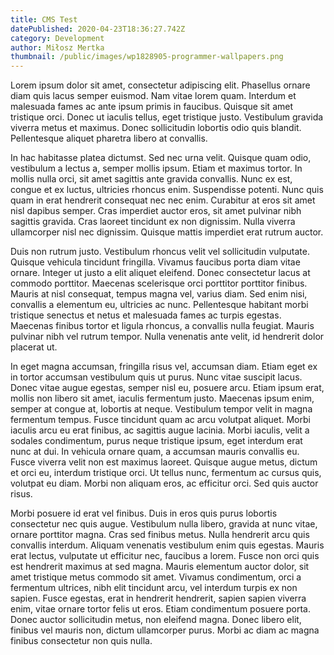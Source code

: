 ```yaml
---
title: CMS Test
datePublished: 2020-04-23T18:36:27.742Z
category: Development
author: Miłosz Mertka
thumbnail: /public/images/wp1828905-programmer-wallpapers.png
---
```


<!--StartFragment-->

Lorem ipsum dolor sit amet, consectetur adipiscing elit. Phasellus ornare diam quis lacus semper euismod. Nam vitae lorem quam. Interdum et malesuada fames ac ante ipsum primis in faucibus. Quisque sit amet tristique orci. Donec ut iaculis tellus, eget tristique justo. Vestibulum gravida viverra metus et maximus. Donec sollicitudin lobortis odio quis blandit. Pellentesque aliquet pharetra libero at convallis.

<!--EndFragment-->

In hac habitasse platea dictumst. Sed nec urna velit. Quisque quam odio, vestibulum a lectus a, semper mollis ipsum. Etiam et maximus tortor. In mollis nulla orci, sit amet sagittis ante gravida convallis. Nunc ex est, congue et ex luctus, ultricies rhoncus enim. Suspendisse potenti. Nunc quis quam in erat hendrerit consequat nec nec enim. Curabitur at eros sit amet nisl dapibus semper. Cras imperdiet auctor eros, sit amet pulvinar nibh sagittis gravida. Cras laoreet tincidunt ex non dignissim. Nulla viverra ullamcorper nisl nec dignissim. Quisque mattis imperdiet erat rutrum auctor.

Duis non rutrum justo. Vestibulum rhoncus velit vel sollicitudin vulputate. Quisque vehicula tincidunt fringilla. Vivamus faucibus porta diam vitae ornare. Integer ut justo a elit aliquet eleifend. Donec consectetur lacus at commodo porttitor. Maecenas scelerisque orci porttitor porttitor finibus. Mauris at nisl consequat, tempus magna vel, varius diam. Sed enim nisi, convallis a elementum eu, ultricies ac nunc. Pellentesque habitant morbi tristique senectus et netus et malesuada fames ac turpis egestas. Maecenas finibus tortor et ligula rhoncus, a convallis nulla feugiat. Mauris pulvinar nibh vel rutrum tempor. Nulla venenatis ante velit, id hendrerit dolor placerat ut.

In eget magna accumsan, fringilla risus vel, accumsan diam. Etiam eget ex in tortor accumsan vestibulum quis ut purus. Nunc vitae suscipit lacus. Donec vitae augue egestas, semper nisl eu, posuere arcu. Etiam ipsum erat, mollis non libero sit amet, iaculis fermentum justo. Maecenas ipsum enim, semper at congue at, lobortis at neque. Vestibulum tempor velit in magna fermentum tempus. Fusce tincidunt quam ac arcu volutpat aliquet. Morbi iaculis arcu eu erat finibus, ac sagittis augue lacinia. Morbi iaculis, velit a sodales condimentum, purus neque tristique ipsum, eget interdum erat nunc at dui. In vehicula ornare quam, a accumsan mauris convallis eu. Fusce viverra velit non est maximus laoreet. Quisque augue metus, dictum et orci eu, interdum tristique orci. Ut tellus nunc, fermentum ac cursus quis, volutpat eu diam. Morbi non aliquam eros, ac efficitur orci. Sed quis auctor risus.

Morbi posuere id erat vel finibus. Duis in eros quis purus lobortis consectetur nec quis augue. Vestibulum nulla libero, gravida at nunc vitae, ornare porttitor magna. Cras sed finibus metus. Nulla hendrerit arcu quis convallis interdum. Aliquam venenatis vestibulum enim quis egestas. Mauris erat lectus, vulputate ut efficitur nec, faucibus a lorem. Fusce non orci quis est hendrerit maximus at sed magna. Mauris elementum auctor dolor, sit amet tristique metus commodo sit amet. Vivamus condimentum, orci a fermentum ultrices, nibh elit tincidunt arcu, vel interdum turpis ex non sapien. Fusce egestas, erat in hendrerit hendrerit, sapien sapien viverra enim, vitae ornare tortor felis ut eros. Etiam condimentum posuere porta. Donec auctor sollicitudin metus, non eleifend magna. Donec libero elit, finibus vel mauris non, dictum ullamcorper purus. Morbi ac diam ac magna finibus consectetur non quis nulla.
